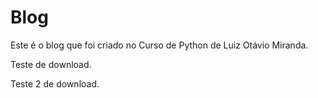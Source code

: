 # Blog

Este é o blog que foi criado no Curso de Python de Luiz Otávio Miranda.

Teste de download.

Teste 2 de download.